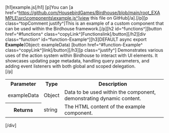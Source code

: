 [h1]example.js[/h1]
[p]You can [a href=^https://github.com/HousebirdGames/Birdhouse/blob/main/root_EXAMPLE\src\components\example.js^]view this file on GitHub[/a].[/p][p class=^topComment justify^]This is an example of a custom component that can be used within the Birdhouse framework.[/p][h2 id=^functions^][button href=^#functions^ class=^copyLink^]Functions<span class="material-icons spaceLeft">link</span>[/button][/h2][div class=^function^ id=^function-Example^][h3]DEFAULT async export <strong class="copyData" data-copy="Example(Object)">Example</strong>(Object: exampleData) [button href=^#function-Example^ class=^copyLink^]<span class="material-icons">link</span>[/button][/h3][p class=^justify^] Demonstrates various uses of the action system within Birdhouse to interact with UI elements. It showcases updating page metadata, handling query parameters, and adding event listeners with both global and scoped delegation. <br> [/p]<table><tr><th>Parameter</th><th>Type</th><th>Description</th></tr><tr><td class="parameter">exampleData</td><td>Object</td><td>Data to be used within the component, demonstrating dynamic content.</td></tr><tr></tr><tr><th class="returns">Returns</th><td>string</td><td>The HTML content of the example component.</td></tr></table>[/div]